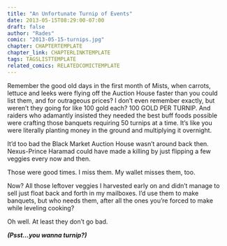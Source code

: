 ```yaml
---
title: "An Unfortunate Turnip of Events"
date: 2013-05-15T08:29:00-07:00
draft: false
author: "Rades"
comic: "2013-05-15-turnips.jpg"
chapter: CHAPTERTEMPLATE
chapter_link: CHAPTERLINKTEMPLATE
tags: TAGSLISTTEMPLATE
related_comics: RELATEDCOMICTEMPLATE
---
```


Remember the good old days in the first month of Mists, when carrots, lettuce and leeks were flying off the Auction House faster than you could list them, and for outrageous prices? I don’t even remember exactly, but weren’t they going for like 100 gold each? 100 GOLD PER TURNIP. And raiders who adamantly insisted they needed the best buff foods possible were crafting those banquets requiring 50 turnips at a time. It’s like you were literally planting money in the ground and multiplying it overnight. 


It’d too bad the Black Market Auction House wasn’t around back then. Nexus-Prince Haramad could have made a killing by just flipping a few veggies every now and then.


Those were good times. I miss them. My wallet misses them, too.


Now? All those leftover veggies I harvested early on and didn’t manage to sell just float back and forth in my mailboxes. I’d use them to make banquets, but who needs them, after all the ones you’re forced to make while leveling cooking? 


Oh well. At least they don’t go bad. 


***(Psst…you wanna turnip?)***

